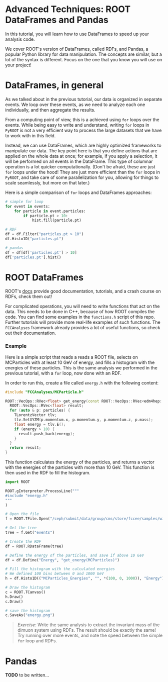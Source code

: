 # Advanced Techniques: ROOT DataFrames and Pandas

In this tutorial, you will learn how to use DataFrames to speed up your analysis code.

We cover ROOT's version of DataFrames, called RDFs, and Pandas, a popular Python library for data manipulation. The concepts are similar, but a lot of the syntax is different. Focus on the one that you know you will use on your project!

# DataFrames, in general

As we talked about in the previous tutorial, our data is organized in separate events. We loop over these events, as we need to analyze each one individually, and then aggregate the results.

From a computing point of view, this is a achieved using `for` loops over the events. While being easy to write and understand, writing `for` loops in `PyROOT` is not a very efficient way to process the large datasets that we have to work with in this field.

Instead, we can use DataFrames, which are highly optimized frameworks to manipulate our data. The key point here is that you define actions that are applied on the whole data at once; for example, if you apply a selection, it will be performed on all events in the DataFrame. This type of columnar operation is a lot quicker computationally. (Don't be afraid, these are just `for` loops under the hood! They are just more efficient than the `for` loops in `PyROOT`, and take care of some parallelization for you, allowing for things to scale seamlessly, but more on that later.)

Here is a simple comparison of `for` loops and DataFrames approaches:

```python
# simple for loop
for event in events:
    for particle in event.particles:
        if particle.pt > 10:
            hist.fill(particle.pt)
```

```python
# RDF
df = df.Filter("particles.pt > 10")
df.Histo1D("particles.pt")
```

```python
# pandas
df = df[df['particles.pt'] > 10]
df['particles.pt'].hist()
```

# ROOT DataFrames

ROOT's [docs](https://root.cern/doc/master/classROOT_1_1RDataFrame.html) provide good documentation, tutorials, and a crash course on RDFs, check them out!

For complicated operations, you will need to write functions that act on the data. This needs to be done in C++, because of how ROOT compiles the code. You can find some examples in the `functions.h` script of this repo. Further tutorials will provide more real-life examples of such functions. The `FCCAnalyses` framework already provides a lot of useful functions, so check out their documentation.

### Example

Here is a simple script that reads a reads a ROOT file, selects on MCParticles with at least 10 GeV of energy, and fills a histogram with the energies of these particles. This is the same analysis we performed in the previous tutorial, with a `for` loop, now done with an RDF.

In order to run this, create a file called `energy.h` with the following content:

```cpp
#include "FCCAnalyses/MCParticle.h"

ROOT::VecOps::RVec<float> get_energy(const ROOT::VecOps::RVec<edm4hep::MCParticleData>& particles) {
  ROOT::VecOps::RVec<float> result;
  for (auto & p: particles) {
    TLorentzVector tlv;
    tlv.SetXYZM(p.momentum.x, p.momentum.y, p.momentum.z, p.mass);
    float energy = tlv.E();
    if (energy > 10) {
      result.push_back(energy);
    }
  }
  return result;
}
```

This function calculates the energy of the particles, and returns a vector with the energies of the particles with more than 10 GeV.
This function is then used in the RDF to fill the histogram.

```python
import ROOT

ROOT.gInterpreter.ProcessLine("""
#include "energy.h"
"""
)

# Open the file
f = ROOT.TFile.Open("/ceph/submit/data/group/cms/store/fccee/samples/winter2023/CLD_FullSim/wzp6_ee_mumuH_ecm240/mumuH_rec_16610_191.root")

# Get the tree
tree = f.Get("events")

# Create the RDF
df = ROOT.RDataFrame(tree)

# Define the energy of the particles, and save if above 10 GeV
df = df.Define("Energy", "get_energy(MCParticles)")

# Fill the histogram with the calculated energies
# We defined 100 bins between 0 and 1000 GeV
h = df.Histo1D(("MCParticles_Energies", "", *(100, 0, 1000)), "Energy")

# Draw the histogram
c = ROOT.TCanvas()
h.Draw()
c.Draw()

# save the histogram
c.SaveAs("energy.png")
```

> *Exercise*: Write the same analysis to extract the invariant mass of the dimuon system using RDFs. The result should be exactly the same! Try running over more events, and note the speed between the simple `for` loop and RDFs.

# Pandas

**TODO** to be written...